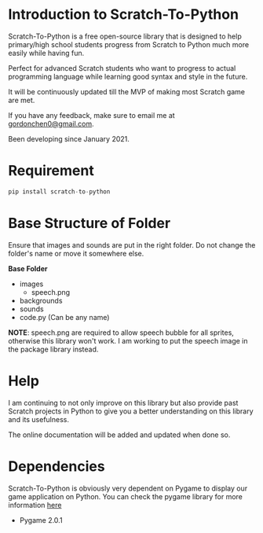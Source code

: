 # Introduction to Scratch-To-Python
Scratch-To-Python is a free open-source library that is designed to help primary/high school students progress from Scratch to Python much more easily while having fun.

Perfect for advanced Scratch students who want to progress to actual programming language while learning good syntax and style in the future.

It will be continuously updated till the MVP of making most Scratch game are met.

If you have any feedback, make sure to email me at gordonchen0@gmail.com.

Been developing since January 2021.

# Requirement
```python
pip install scratch-to-python
```

# Base Structure of Folder
Ensure that images and sounds are put in the right folder. Do not change the folder's name or move it somewhere else.

**Base Folder**
* images
  * speech.png
* backgrounds
* sounds
* code.py (Can be any name)

**NOTE**: speech.png are required to allow speech bubble for all sprites, otherwise this library won't work. I am working to put the speech image in the package library instead.

# Help
I am continuing to not only improve on this library but also provide past Scratch projects in Python to give you a better understanding on this library and its usefulness.

The online documentation will be added and updated when done so.

# Dependencies
Scratch-To-Python is obviously very dependent on Pygame to display our game application on Python. You can check the pygame library for more information [here](https://github.com/pygame/pygame)

* Pygame 2.0.1
